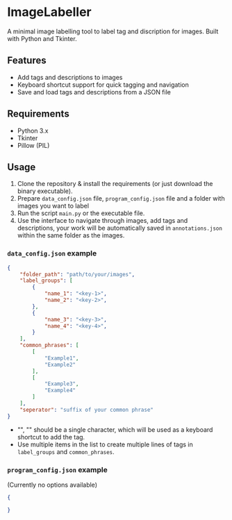 # ImageLabeller

A minimal image labelling tool to label tag and discription for images. Built with Python and Tkinter.

## Features
- Add tags and descriptions to images
- Keyboard shortcut support for quick tagging and navigation
- Save and load tags and descriptions from a JSON file

## Requirements
- Python 3.x
- Tkinter
- Pillow (PIL)

## Usage
1. Clone the repository & install the requirements (or just download the binary executable).
2. Prepare `data_config.json` file, `program_config.json` file and a folder with images you want to label
3. Run the script `main.py` or the executable file.
4. Use the interface to navigate through images, add tags and descriptions, your work will be automatically saved in `annotations.json` within the same folder as the images.

### `data_config.json` example
```json
{
    "folder_path": "path/to/your/images",
    "label_groups": [
        {
            "name_1": "<key-1>",
            "name_2": "<key-2>",
        },
        {
            "name_3": "<key-3>",
            "name_4": "<key-4>",
        }
    ],
    "common_phrases": [
        [
            "Example1",
            "Example2"
        ],
        [
            "Example3",
            "Example4"
        ]
    ], 
    "seperator": "suffix of your common phrase"
}
```
- "<key-1>", "<key-2>" should be a single character, which will be used as a keyboard shortcut to add the tag.
- Use multiple items in the list to create multiple lines of tags in `label_groups` and `common_phrases`.


### `program_config.json` example
(Currently no options available)
```json
{

}
```

